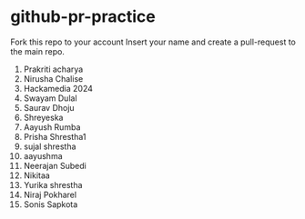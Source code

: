 # github-pr-practice

Fork this repo to your account
Insert your name and create a pull-request to the main repo.

1. Prakriti acharya
2. Nirusha Chalise
3. Hackamedia 2024
4. Swayam Dulal
5. Saurav Dhoju
6. Shreyeska
7. Aayush Rumba
8. Prisha Shrestha1
9. sujal shrestha 
10. aayushma
11. Neerajan Subedi
12. Nikitaa
13. Yurika shrestha
14. Niraj Pokharel
15. Sonis Sapkota